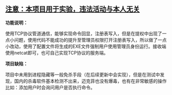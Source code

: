 ## <u>注意：本项目用于实验，违法活动与本人无关</u>

**功能说明：**

  使用TCP协议管道通信，能够实现命令回显，注册表写入，但是在提权中出现了一点小问题，使用代码不能成功的提升至管理员权限打开注册表写入，所以做了一点小改动，使用了配置文件将生成的EXE文件强制用户使用管理员身份运行。接收端使用netcat即可，也可自己实现TCP协议的服务端。

**项目缺陷：**

  项目中未用到进程隐藏等一般免杀手段（在后续更新中会实现），但是在测试中发现，国内的杀毒软件基本检测不出来，迈克菲也没有爆毒，也有在非常敏感的操作比如：添加用户时会询问用户是否执行命令。
